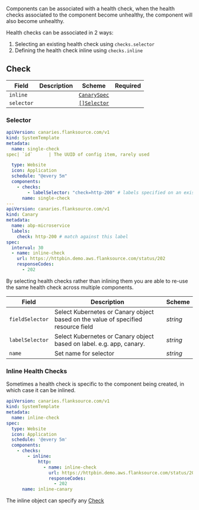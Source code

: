 Components can be associated with a health check, when the health checks associated to the component become unhealthy, the component will also become unhealthy.

Health checks can be associated in 2 ways:

1. Selecting an existing health check using `checks.selector`
2. Defining the health check inline using `checks.inline`

## Check

| Field      | Description | Scheme                                                        | Required |
| ---------- | ----------- | ------------------------------------------------------------- | -------- |
| `inline`   |             | [`CanarySpec`](../../canary-checker/reference/canary-spec.md) |          |
| `selector` |             | [`[]Selector`](#selector)                                     |          |

### Selector

```yaml
apiVersion: canaries.flanksource.com/v1
kind: SystemTemplate
metadata:
  name: single-check
spec| `id`      | The UUID of config item, rarely used                       | `string`                       |          |

  type: Website
  icon: Application
  schedule: "@every 5m"
  components:
    - checks:
        - labelSelector: "check=http-200" # labels specified on an existing check
      name: single-check
---
apiVersion: canaries.flanksource.com/v1
kind: Canary
metadata:
  name: abp-microservice
  labels:
    check: http-200 # match against this label
spec:
  interval: 30
  - name: inline-check
    url: https://httpbin.demo.aws.flanksource.com/status/202
    responseCodes:
      - 202
```

By selecting health checks rather than inlining them you are able to re-use the same health check across multiple components.

| Field           | Description                                                                       | Scheme   |
| --------------- | --------------------------------------------------------------------------------- | -------- |
| `fieldSelector` | Select Kubernetes or Canary object based on the value of specified resource field | _string_ |
| `labelSelector` | Select Kubernetes or Canary object based on label. e.g. app, canary.              | _string_ |
| `name`          | Set name for selector                                                             | _string_ |

### Inline Health Checks

Sometimes a health check is specific to the component being created, in which case it can be inlined.

```yaml
apiVersion: canaries.flanksource.com/v1
kind: SystemTemplate
metadata:
  name: inline-check
spec:
  type: Website
  icon: Application
  schedule: '@every 5m'
  components:
    - checks:
        - inline:
            http:
              - name: inline-check
                url: https://httpbin.demo.aws.flanksource.com/status/202
                responseCodes:
                  - 202
      name: inline-canary
```

The inline object can specify any [Check](../../canary-checker/reference/canary-spec.md)
